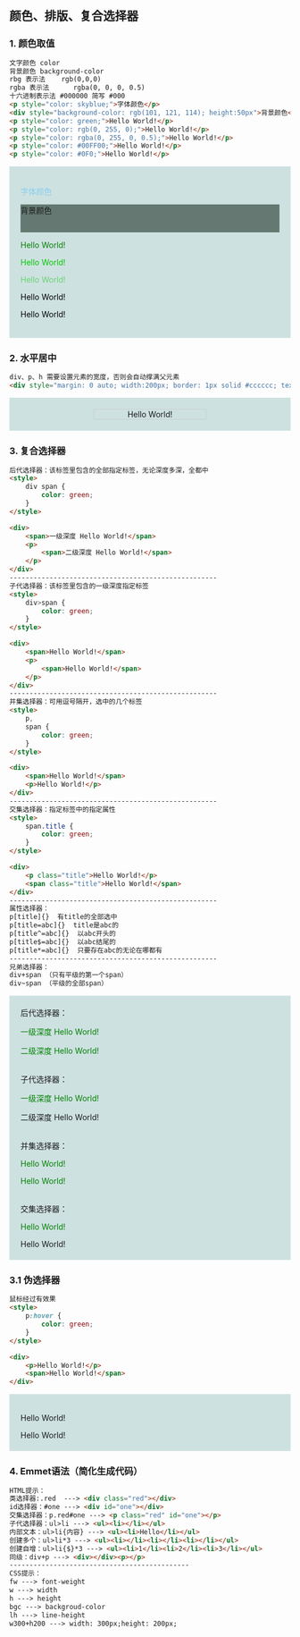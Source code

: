 ## 颜色、排版、复合选择器
### 1. 颜色取值
```html
文字颜色 color
背景颜色 background-color
rbg 表示法	   rgb(0,0,0)
rgba 表示法	  rgba(0, 0, 0, 0.5)
十六进制表示法	#000000 简写 #000
<p style="color: skyblue;">字体颜色</p>
<div style="background-color: rgb(101, 121, 114); height:50px">背景颜色</div>
<p style="color: green;">Hello World!</p>
<p style="color: rgb(0, 255, 0);">Hello World!</p>
<p style="color: rgba(0, 255, 0, 0.5);">Hello World!</p>
<p style="color: #00FF00;">Hello World!</p>
<p style="color: #0F0;">Hello World!</p>
```
<div style="background-color: rgb(206, 225, 225);  padding:20px">
<p style="color: skyblue;">字体颜色</p>
<div style="background-color: rgb(101, 121, 114); height:50px">背景颜色</div>
<p style="color: green;">Hello World!</p>
<p style="color: rgb(0, 200, 0);">Hello World!</p>
<p style="color: rgba(0, 200, 0, 0.5);">Hello World!</p>
<p style="color: #000000;">Hello World!</p>
<p style="color: #000;">Hello World!</p>
</div>

### 2. 水平居中
```html
div、p、h 需要设置元素的宽度，否则会自动撑满父元素
<div style="margin: 0 auto; width:200px; border: 1px solid #cccccc; text-align: center;">Hello World!</div>
```
<div style="background-color: rgb(206, 225, 225);  padding:20px">
<div style="margin: 0 auto; width:200px; border: 1px solid #cccccc; text-align: center;">Hello World!</div>
</div>

### 3. 复合选择器
```html
后代选择器：该标签里包含的全部指定标签，无论深度多深，全都中
<style>
    div span {
        color: green;
    }
</style>

<div>
    <span>一级深度 Hello World!</span>
    <p>
        <span>二级深度 Hello World!</span>
    </p>
</div>
----------------------------------------------------
子代选择器：该标签里包含的一级深度指定标签
<style>
    div>span {
        color: green;
    }
</style>

<div>
    <span>Hello World!</span>
    <p>
        <span>Hello World!</span>
    </p>
</div>
----------------------------------------------------
并集选择器：可用逗号隔开，选中的几个标签
<style>
    p,
    span {
        color: green;
    }
</style>

<div>
    <span>Hello World!</span>
    <p>Hello World!</p>
</div>
----------------------------------------------------
交集选择器：指定标签中的指定属性
<style>
    span.title {
        color: green;
    }
</style>

<div>
    <p class="title">Hello World!</p>
    <span class="title">Hello World!</span>
</div>
----------------------------------------------------
属性选择器：
p[title]{}  有title的全部选中
p[title=abc]{}  title是abc的
p[title^=abc]{}  以abc开头的
p[title$=abc]{}  以abc结尾的
p[title*=abc]{}  只要存在abc的无论在哪都有
----------------------------------------------------
兄弟选择器：
div+span （只有平级的第一个span）
div~span （平级的全部span）   

```
<div style="background-color: rgb(206, 225, 225);  padding:20px">
后代选择器：
    <p style="color:green">一级深度 Hello World!</p>
    <p style="color:green">二级深度 Hello World!</p>
<br>
子代选择器：
    <p style="color:green">一级深度 Hello World!</p>
    <p>二级深度 Hello World!</p>
<br>
并集选择器：
    <p style="color:green">Hello World!</p>
    <p style="color:green">Hello World!</p>
<br>
交集选择器：
    <p style="color:green">Hello World!</p>
    <span>Hello World!</span>
</div>

### 3.1 伪选择器
```html
鼠标经过有效果
<style>
    p:hover {
        color: green;
    }
</style>

<div>
    <p>Hello World!</p>
    <span>Hello World!</span>
</div>
```
<div style="background-color: rgb(206, 225, 225);  padding:20px">
<style>
    p:hover {
        color: green;
    }
</style>

<div>
    <p>Hello World!</p>
    <span>Hello World!</span>
</div>
</div>

### 4. Emmet语法（简化生成代码）
```html
HTML提示：
类选择器:.red  ---> <div class="red"></div> 
id选择器：#one ---> <div id="one"></div>
交集选择器：p.red#one ---> <p class="red" id="one"></p>
子代选择器：ul>li ---> <ul><li></li></ul>
内部文本：ul>li{内容} ---> <ul><li>Hello</li></ul>
创建多个：ul>li*3 ---> <ul><li></li><li></li><li></li></ul>
创建自增：ul>li{$}*3 ---> <ul><li>1</li><li>2</li><li>3</li></ul>
同级：div+p ---> <div></div><p></p>
---------------------------------------------
CSS提示：
fw ---> font-weight
w ---> width
h ---> height
bgc ---> backgroud-color
lh ---> line-height
w300+h200 ---> width: 300px;height: 200px;
```